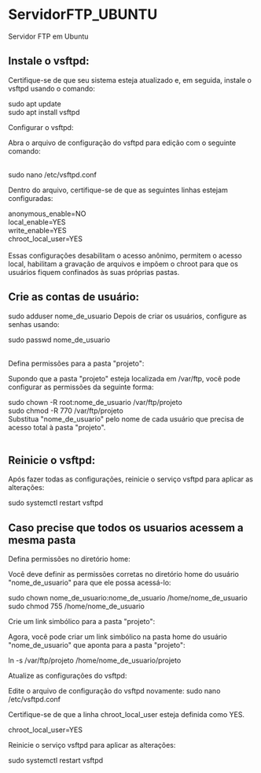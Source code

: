 # ServidorFTP_UBUNTU
Servidor FTP em Ubuntu


<h2>Instale o vsftpd:</h2>

Certifique-se de que seu sistema esteja atualizado e, em seguida, instale o vsftpd usando o comando:

sudo apt update
<br>
sudo apt install vsftpd


Configurar o vsftpd:

Abra o arquivo de configuração do vsftpd para edição com o seguinte comando:
<br>
<br>


sudo nano /etc/vsftpd.conf


Dentro do arquivo, certifique-se de que as seguintes linhas estejam configuradas:

anonymous_enable=NO
<br>
local_enable=YES
<br>
write_enable=YES
<br>
chroot_local_user=YES
<br>
<br>
Essas configurações desabilitam o acesso anônimo, permitem o acesso local, habilitam a gravação de arquivos e impõem o chroot para que os usuários fiquem confinados às suas próprias pastas.

<h2>Crie as contas de usuário:</h2>


sudo adduser nome_de_usuario
Depois de criar os usuários, configure as senhas usando:

sudo passwd nome_de_usuario
<br>
<br>


Defina permissões para a pasta "projeto":

Supondo que a pasta "projeto" esteja localizada em /var/ftp, você pode configurar as permissões da seguinte forma:


sudo chown -R root:nome_de_usuario /var/ftp/projeto
<br>
sudo chmod -R 770 /var/ftp/projeto
<br>
Substitua "nome_de_usuario" pelo nome de cada usuário que precisa de acesso total à pasta "projeto".
<br>
<br>




<h2>Reinicie o vsftpd:</h2>

Após fazer todas as configurações, reinicie o serviço vsftpd para aplicar as alterações:

sudo systemctl restart vsftpd

<h2>Caso precise que todos os usuarios acessem a mesma pasta</h2>

Defina permissões no diretório home:

Você deve definir as permissões corretas no diretório home do usuário "nome_de_usuario" para que ele possa acessá-lo:


sudo chown nome_de_usuario:nome_de_usuario /home/nome_de_usuario
sudo chmod 755 /home/nome_de_usuario

Crie um link simbólico para a pasta "projeto":

Agora, você pode criar um link simbólico na pasta home do usuário "nome_de_usuario" que aponta para a pasta "projeto":


ln -s /var/ftp/projeto /home/nome_de_usuario/projeto

Atualize as configurações do vsftpd:

Edite o arquivo de configuração do vsftpd novamente:
sudo nano /etc/vsftpd.conf


Certifique-se de que a linha chroot_local_user esteja definida como YES.

chroot_local_user=YES



Reinicie o serviço vsftpd para aplicar as alterações:

sudo systemctl restart vsftpd
